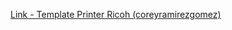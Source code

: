 [Link - Template Printer Ricoh (coreyramirezgomez)](https://github.com/coreyramirezgomez/Ricoh-Printers-Zabbix-Template)
